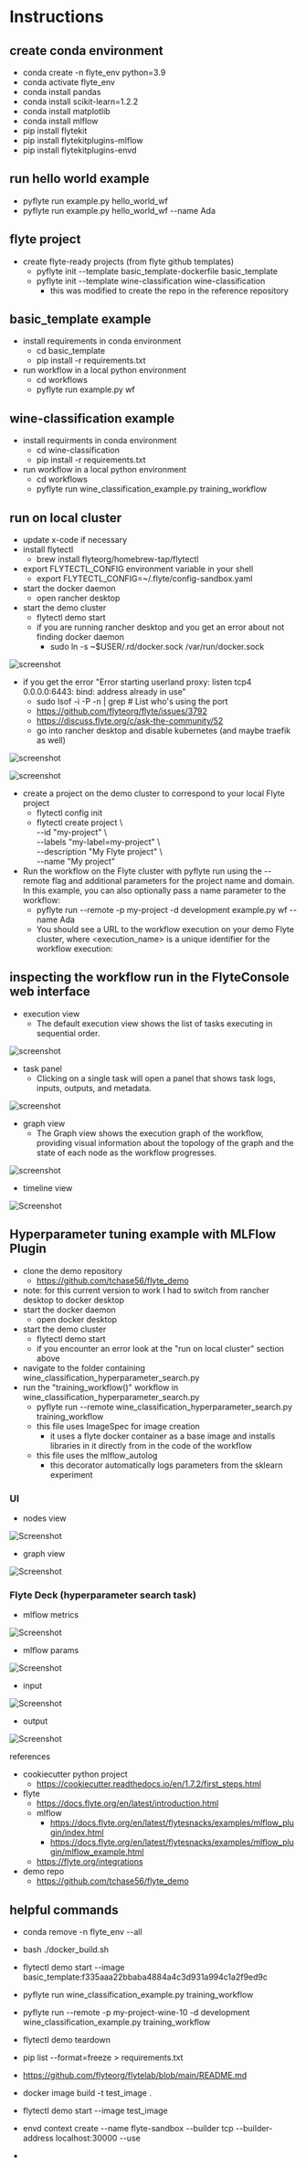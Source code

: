 # Instructions

## create conda environment 

* conda create -n flyte_env python=3.9
* conda activate flyte_env
* conda install pandas
* conda install scikit-learn=1.2.2
* conda install matplotlib
* conda install mlflow
* pip install flytekit
* pip install flytekitplugins-mlflow
* pip install flytekitplugins-envd

## run hello world example 

* pyflyte run example.py hello_world_wf
* pyflyte run example.py hello_world_wf --name Ada

## flyte project

* create flyte-ready projects (from flyte github templates)
    * pyflyte init --template basic_template-dockerfile basic_template
    * pyflyte init --template wine-classification wine-classification
        * this was modified to create the repo in the reference repository

## basic_template example

* install requirements in conda environment
    * cd basic_template
    * pip install -r requirements.txt
* run workflow in a local python environment
    * cd workflows
    * pyflyte run example.py wf

## wine-classification example

* install requirments in conda environment
    * cd wine-classification
    * pip install -r requirements.txt
* run workflow in a local python environment
    * cd workflows
    * pyflyte run wine_classification_example.py training_workflow

## run on local cluster

* update x-code if necessary
* install flytectl
    * brew install flyteorg/homebrew-tap/flytectl
* export FLYTECTL_CONFIG environment variable in your shell
    *  export FLYTECTL_CONFIG=~/.flyte/config-sandbox.yaml
* start the docker daemon
    * open rancher desktop
* start the demo cluster
    * flytectl demo start
    * if you are running rancher desktop and you get an error about not finding docker daemon
        * sudo ln -s ~$USER/.rd/docker.sock /var/run/docker.sock

![screenshot](images/daemon_error.png)

* if you get the error "Error starting userland proxy: listen tcp4 0.0.0.0:6443: bind: address already in use"
    * sudo lsof -i -P -n | grep <port number>  # List who's using the port
    * https://github.com/flyteorg/flyte/issues/3792
    * https://discuss.flyte.org/c/ask-the-community/52
    * go into rancher desktop and disable kubernetes (and maybe traefik as well)

![screenshot](images/port_error.png)

![screenshot](images/solution_to_port_error.png)

* create a project on the demo cluster to correspond to your local Flyte project
    * flytectl config init
    * flytectl create project \\ \
    --id "my-project" \\ \
    --labels "my-label=my-project" \\ \
    --description "My Flyte project" \\ \
    --name "My project"
* Run the workflow on the Flyte cluster with pyflyte run using the --remote flag and additional parameters for the project name and domain. In this example, you can also optionally pass a name parameter to the workflow:
    * pyflyte run --remote -p my-project -d development example.py wf --name Ada
    * You should see a URL to the workflow execution on your demo Flyte cluster, where <execution_name> is a unique identifier for the workflow execution:


## inspecting the workflow run in the FlyteConsole web interface
* execution view
    * The default execution view shows the list of tasks executing in sequential order.

![screenshot](images/execution_view_flyte.png)

* task panel
    * Clicking on a single task will open a panel that shows task logs, inputs, outputs, and metadata.

![screenshot](images/task_panel_flyte.png)

* graph view
    * The Graph view shows the execution graph of the workflow, providing visual information about the topology of the graph and the state of each node as the workflow progresses.

![screenshot](images/graph_view_flyte.png)

* timeline view

![Screenshot](images/timeline_view_flyte.png)

## Hyperparameter tuning example with MLFlow Plugin

* clone the demo repository
    * https://github.com/tchase56/flyte_demo
* note: for this current version to work I had to switch from rancher desktop to docker desktop
* start the docker daemon
    * open docker desktop
* start the demo cluster
    * flytectl demo start
    * if you encounter an error look at the "run on local cluster" section above
* navigate to the folder containing wine_classification_hyperparameter_search.py
* run the "training_workflow()" workflow in wine_classification_hyperparameter_search.py
    * pyflyte run --remote wine_classification_hyperparameter_search.py training_workflow
    * this file uses ImageSpec for image creation
        * it uses a flyte docker container as a base image and installs libraries in it directly from in the code of the workflow
    * this file uses the mlflow_autolog
        * this decorator automatically logs parameters from the sklearn experiment

### UI

* nodes view

![Screenshot](images/hype_node_view.png)

* graph view

![Screenshot](images/hype_graph_view.png)

### Flyte Deck (hyperparameter search task)
* mlflow metrics

![Screenshot](images/hype_mlflow_metrics.png)

* mlflow params

![Screenshot](images/hype_mlflow_params.png)

* input

![Screenshot](images/hype_input_task.png)

* output

![Screenshot](images/hype_output_task.png)


references
* cookiecutter python project
    * https://cookiecutter.readthedocs.io/en/1.7.2/first_steps.html
* flyte
    * https://docs.flyte.org/en/latest/introduction.html
    * mlflow
        * https://docs.flyte.org/en/latest/flytesnacks/examples/mlflow_plugin/index.html
        * https://docs.flyte.org/en/latest/flytesnacks/examples/mlflow_plugin/mlflow_example.html
    * https://flyte.org/integrations
* demo repo
    * https://github.com/tchase56/flyte_demo



## helpful commands

* conda remove -n flyte_env --all
* bash ./docker_build.sh
* flytectl demo start --image basic_template:f335aaa22bbaba4884a4c3d931a994c1a2f9ed9c
* pyflyte run wine_classification_example.py training_workflow 
* pyflyte run --remote -p my-project-wine-10 -d development wine_classification_example.py training_workflow

* flytectl demo teardown
* pip list --format=freeze > requirements.txt
* https://github.com/flyteorg/flytelab/blob/main/README.md
* docker image build -t test_image .
* flytectl demo start --image test_image



* envd context create --name flyte-sandbox --builder tcp --builder-address localhost:30000 --use
* 